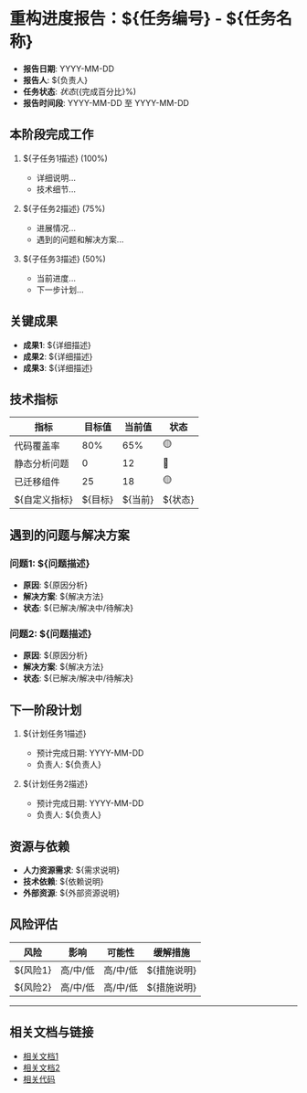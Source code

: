 # 重构进度报告：${任务编号} - ${任务名称}

<!-- updated for: 创建标准进度报告模板文件 -->

- **报告日期**: YYYY-MM-DD
- **报告人**: ${负责人}
- **任务状态**: ${状态} (${完成百分比}%)
- **报告时间段**: YYYY-MM-DD 至 YYYY-MM-DD

## 本阶段完成工作

1. ${子任务1描述} (100%)
   - 详细说明...
   - 技术细节...

2. ${子任务2描述} (75%)
   - 进展情况...
   - 遇到的问题和解决方案...

3. ${子任务3描述} (50%)
   - 当前进度...
   - 下一步计划...

## 关键成果

- **成果1**: ${详细描述}
- **成果2**: ${详细描述}
- **成果3**: ${详细描述}

## 技术指标

| 指标 | 目标值 | 当前值 | 状态 |
|------|-------|-------|------|
| 代码覆盖率 | 80% | 65% | 🟡 |
| 静态分析问题 | 0 | 12 | 🔴 |
| 已迁移组件 | 25 | 18 | 🟡 |
| ${自定义指标} | ${目标} | ${当前} | ${状态} |

## 遇到的问题与解决方案

### 问题1: ${问题描述}

- **原因**: ${原因分析}
- **解决方案**: ${解决方法}
- **状态**: ${已解决/解决中/待解决}

### 问题2: ${问题描述}

- **原因**: ${原因分析}
- **解决方案**: ${解决方法}
- **状态**: ${已解决/解决中/待解决}

## 下一阶段计划

1. ${计划任务1描述}
   - 预计完成日期: YYYY-MM-DD
   - 负责人: ${负责人}

2. ${计划任务2描述}
   - 预计完成日期: YYYY-MM-DD
   - 负责人: ${负责人}

## 资源与依赖

- **人力资源需求**: ${需求说明}
- **技术依赖**: ${依赖说明}
- **外部资源**: ${外部资源说明}

## 风险评估

| 风险 | 影响 | 可能性 | 缓解措施 |
|------|------|-------|---------|
| ${风险1} | 高/中/低 | 高/中/低 | ${措施说明} |
| ${风险2} | 高/中/低 | 高/中/低 | ${措施说明} |

---

## 相关文档与链接

- [相关文档1](${文档链接})
- [相关文档2](${文档链接})
- [相关代码](${代码链接}) 